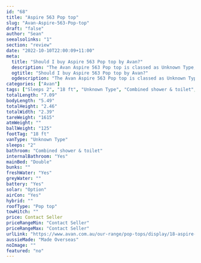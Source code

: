 ```yaml
---
id: "68"
title: "Aspire 563 Pop top"
slug: "Avan-Aspire-563-Pop-top"
draft: "false"
author: "Sean"
seealsolinks: "1"
section: "review"
date: "2022-10-10T22:00:09+11:00"
meta:
  title: "Should I buy Aspire 563 Pop top by Avan?"
  description: "The Avan Aspire 563 Pop top is classed as Unknown Type, and sleeps 2 people. It is Made Overseas and comes in at 18 ft. It generally has Combined shower & toilet."
  ogtitle: "Should I buy Aspire 563 Pop top by Avan?"
  ogdescription: "The Avan Aspire 563 Pop top is classed as Unknown Type, and sleeps 2 people. It is Made Overseas and comes in at 18 ft. It generally has Combined shower & toilet."
categories: ["Avan"]
tags: ["Sleeps 2", "18 ft", "Unknown Type", "Combined shower & toilet", "Pop top", "Price Unknown", "Made Overseas"]
totalLength: "7.09"
bodyLength: "5.49"
totalHeight: "2.46"
totalWidth: "2.39"
tareWeight: "1615"
atmWeight: ""
ballWeight: "125"
footTag: "18 ft"
vanType: "Unknown Type"
sleeps: "2"
bathroom: "Combined shower & toilet"
internalBathroom: "Yes"
mainBed: "Double"
bunks: ""
freshWater: "Yes"
greyWater: ""
battery: "Yes"
solar: "Option"
airCon: "Yes"
hybrid: ""
roofType: "Pop top"
towHitch: ""
price: Contact Seller
priceRangeMin: "Contact Seller"
priceRangeMax: "Contact Seller"
urlLink: "https://www.avan.com.au/our-range/pop-tops/display/18-aspire-500-series-pop-top"
aussieMade: "Made Overseas"
noImage: ""
featured: "no"
---
```

